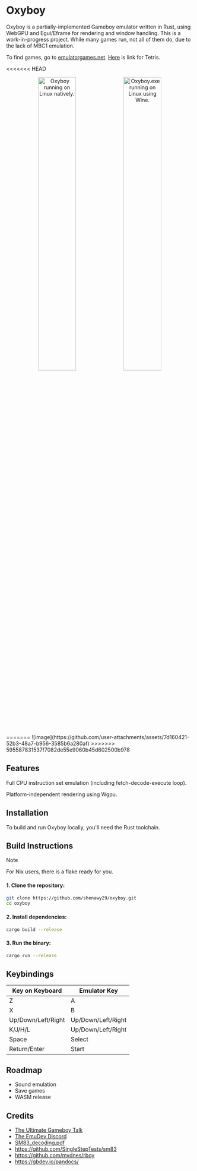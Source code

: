 # Oxyboy

Oxyboy is a partially-implemented Gameboy emulator written in Rust, using WebGPU and Egui/Eframe for rendering and window handling. This is a work-in-progress project. While many games run, not all of them do, due to the lack of MBC1 emulation.

To find games, go to [emulatorgames.net](https://emulatorgames.net). [Here](https://www.emulatorgames.net/roms/gameboy-color/tetris/) is link for Tetris.

<<<<<<< HEAD
<p align="center">
  <img title="Oxyboy running on Linux natively." alt="Oxyboy running on Linux natively." src="https://github.com/user-attachments/assets/78d53ed7-e630-494b-b766-2ba345269d61" width="45%">
  <img title="Oxyboy running on Linux using Wine." alt="Oxyboy.exe running on Linux using Wine." src="https://github.com/user-attachments/assets/6c02417b-8fb6-4bf8-9e67-18f8d0280f2e" width="45%">
</p>
=======
![image](https://github.com/user-attachments/assets/7d160421-52b3-48a7-b956-3585b6a280af)
>>>>>>> 595587831537f7082de55e9060b45d602500b978

## Features

Full CPU instruction set emulation (including fetch-decode-execute loop).

Platform-independent rendering using Wgpu.

## Installation

To build and run Oxyboy locally, you'll need the Rust toolchain.

## Build Instructions

> [!NOTE]
> For Nix users, there is a flake ready for you.

#### 1. Clone the repository:

```bash
git clone https://github.com/shenawy29/oxyboy.git
cd oxyboy
```

#### 2. Install dependencies:

```bash
cargo build --release
```

#### 3. Run the binary:

```bash
cargo run --release
```

## Keybindings

| Key on Keyboard    | Emulator Key       |
| ------------------ | ------------------ |
| Z                  | A                  |
| X                  | B                  |
| Up/Down/Left/Right | Up/Down/Left/Right |
| K/J/H/L            | Up/Down/Left/Right |
| Space              | Select             |
| Return/Enter       | Start              |

## Roadmap

- Sound emulation
- Save games
- WASM release

## Credits

- [The Ultimate Gameboy Talk](https://youtu.be/HyzD8pNlpwI)
- [The EmuDev Discord](https://discord.gg/7nuaqZ2)
- [SM83_decoding.pdf](https://cdn.discordapp.com/attachments/465586075830845475/742438340078469150/SM83_decoding.pdf)
- https://github.com/SingleStepTests/sm83
- https://github.com/mvdnes/rboy
- https://gbdev.io/pandocs/
